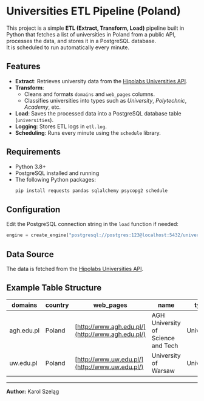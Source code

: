 
# Universities ETL Pipeline (Poland)

This project is a simple **ETL (Extract, Transform, Load)** pipeline built in Python that fetches a list of universities in Poland from a public API, processes the data, and stores it in a PostgreSQL database.  
It is scheduled to run automatically every minute.

## Features
- **Extract**: Retrieves university data from the [Hipolabs Universities API](http://universities.hipolabs.com/).
- **Transform**:  
  - Cleans and formats `domains` and `web_pages` columns.  
  - Classifies universities into types such as *University*, *Polytechnic*, *Academy*, etc.  
- **Load**: Saves the processed data into a PostgreSQL database table (`universities`).
- **Logging**: Stores ETL logs in `etl.log`.
- **Scheduling**: Runs every minute using the `schedule` library.

## Requirements
- Python 3.8+
- PostgreSQL installed and running
- The following Python packages:
  ```bash
  pip install requests pandas sqlalchemy psycopg2 schedule
  ```

## Configuration

Edit the PostgreSQL connection string in the `load` function if needed:

```python
engine = create_engine("postgresql://postgres:123@localhost:5432/universities_etl")
```

## Data Source

The data is fetched from the [Hipolabs Universities API](http://universities.hipolabs.com/).

## Example Table Structure

| domains    | country | web\_pages                                       | name                               | type       |
| ---------- | ------- | ------------------------------------------------ | ---------------------------------- | ---------- |
| agh.edu.pl | Poland  | [http://www.agh.edu.pl/](http://www.agh.edu.pl/) | AGH University of Science and Tech | University |
| uw\.edu.pl | Poland  | [http://www.uw.edu.pl/](http://www.uw.edu.pl/)   | University of Warsaw               | University |

---

**Author:** Karol Szeląg

```

